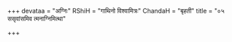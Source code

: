 +++
devataa = "अग्निः"
RShiH = "गाथिनो विश्वामित्रः"
ChandaH = "बृहती"
title = "०५ ससृवांसमिव त्मनाग्निमित्था"

+++
